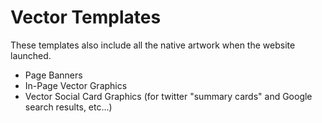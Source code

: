 # Vector Templates
These templates also include all the native artwork when the website launched.
* Page Banners
* In-Page Vector Graphics
* Vector Social Card Graphics (for twitter "summary cards" and Google search results, etc...)
